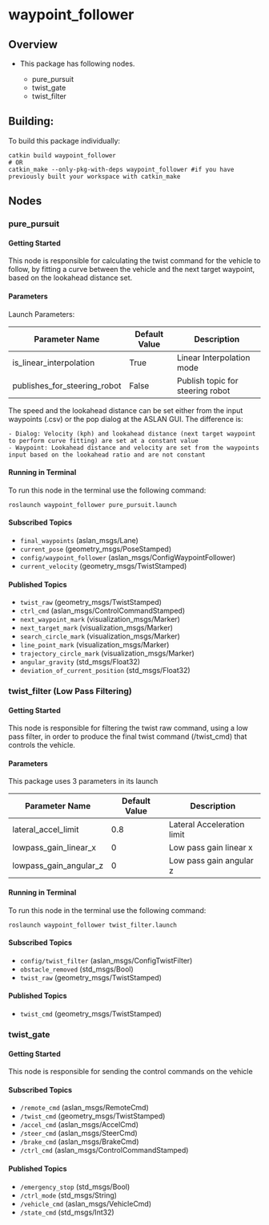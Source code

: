 # waypoint_follower

## Overview

- This package has following nodes.

    - pure_pursuit
    - twist_gate
    - twist_filter

## Building:

To build this package individually:
```
catkin build waypoint_follower
# OR
catkin_make --only-pkg-with-deps waypoint_follower #if you have previously built your workspace with catkin_make
```

## Nodes

### pure_pursuit

#### Getting Started

This node is responsible for calculating the twist command for the vehicle to follow, by fitting a curve between the vehicle and the next target waypoint, based on the lookahead distance set.

#### Parameters

Launch Parameters:

| Parameter Name | Default Value | Description |
| -------------- | ------------- | ----------- |
| is_linear_interpolation | True | Linear Interpolation mode |
| publishes_for_steering_robot | False | Publish topic for steering robot |

The speed and the lookahead distance can be set either from the input waypoints (.csv) or the pop dialog at the ASLAN GUI. The difference is:  

    - Dialog: Velocity (kph) and lookahead distance (next target waypoint to perform curve fitting) are set at a constant value
    - Waypoint: Lookahead distance and velocity are set from the waypoints input based on the lookahead ratio and are not constant

#### Running in Terminal

To run this node in the terminal use the following command:

```
roslaunch waypoint_follower pure_pursuit.launch
```

#### Subscribed Topics

- `final_waypoints` (aslan_msgs/Lane)
- `current_pose` (geometry_msgs/PoseStamped)
- `config/waypoint_follower` (aslan_msgs/ConfigWaypointFollower)
- `current_velocity` (geometry_msgs/TwistStamped)

#### Published Topics

- `twist_raw` (geometry_msgs/TwistStamped)
- `ctrl_cmd` (aslan_msgs/ControlCommandStamped)
- `next_waypoint_mark` (visualization_msgs/Marker)
- `next_target_mark` (visualization_msgs/Marker)
- `search_circle_mark` (visualization_msgs/Marker)
- `line_point_mark` (visualization_msgs/Marker)
- `trajectory_circle_mark` (visualization_msgs/Marker)
- `angular_gravity` (std_msgs/Float32)
- `deviation_of_current_position` (std_msgs/Float32)


### twist_filter (Low Pass Filtering)

#### Getting Started

This node is responsible for filtering the twist raw command, using a low pass filter, in order to produce the final twist command (/twist_cmd) that controls the vehicle.

#### Parameters

This package uses 3 parameters in its launch

| Parameter Name | Default Value | Description |
| -------------- | ------------- | ----------- |
| lateral_accel_limit | 0.8 | Lateral Acceleration limit |
| lowpass_gain_linear_x | 0 | Low pass gain linear x |
| lowpass_gain_angular_z | 0 | Low pass gain angular z |

#### Running in Terminal

To run this node in the terminal use the following command:

```
roslaunch waypoint_follower twist_filter.launch
```

#### Subscribed Topics
- `config/twist_filter` (aslan_msgs/ConfigTwistFilter)
- `obstacle_removed` (std_msgs/Bool)
- `twist_raw` (geometry_msgs/TwistStamped)

#### Published Topics
- `twist_cmd` (geometry_msgs/TwistStamped)


### twist_gate

#### Getting Started

This node is responsible for sending the control commands on the vehicle

#### Subscribed Topics
- `/remote_cmd` (aslan_msgs/RemoteCmd)
- `/twist_cmd` (geometry_msgs/TwistStamped)
- `/accel_cmd` (aslan_msgs/AccelCmd)
- `/steer_cmd` (aslan_msgs/SteerCmd)
- `/brake_cmd` (aslan_msgs/BrakeCmd)
- `/ctrl_cmd` (aslan_msgs/ControlCommandStamped)

#### Published Topics
- `/emergency_stop` (std_msgs/Bool)
- `/ctrl_mode` (std_msgs/String)
- `/vehicle_cmd` (aslan_msgs/VehicleCmd)
- `/state_cmd` (std_msgs/Int32)